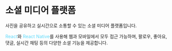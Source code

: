 # 소셜 미디어 플랫폼

사진을 공유하고 실시간으로 소통할 수 있는 소셜 미디어 플랫폼입니다.<br/>

<span style="color:#61DAFB">React</span>와 <span style="color:#61DAFB">React Native</span>를 사용해 웹과 모바일에서 모두 접근 가능하며, 팔로우, 좋아요, 댓글, 실시간 채팅 등의 다양한 소셜 기능을 제공합니다.<br/>
